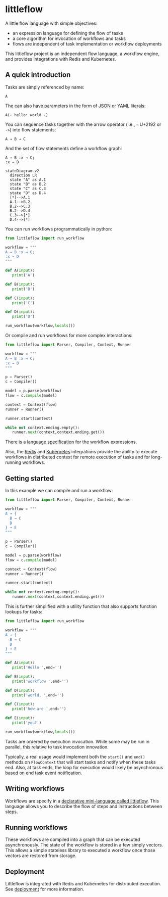 # littleflow

A little flow language with simple objectives:

 * an expression language for defining the flow of tasks
 * a core algorithm for invocation of workflows and tasks
 * flows are independent of task implementation or workflow deployments

This littleflow project is an independent flow language, a workflow engine,
and provides integrations with Redis and Kubernetes.

## A quick introduction

Tasks are simply referenced by name:

```
A
```

The can also have parameters in the form of JSON or YAML literals:

```
A(- hello: world -)
```

You can sequence tasks together with the arrow operator (i.e., `→` U+2192 or `->`) into flow statements:

```
A → B → C
```

And the set of flow statements define a workflow graph:

```
A → B :x → C;
:x → D
```

```mermaid
stateDiagram-v2
  direction LR
  state "A" as A.1
  state "B" as B.2
  state "C" as C.3
  state "D" as D.4
  [*]-->A.1
  A.1-->B.2
  B.2-->C.3
  B.2-->D.4
  C.3-->[*]
  D.4-->[*]
```

You can run workflows programmatically in python:

```python
from littleflow import run_workflow

workflow = """
A → B :x → C;
:x → D
"""

def A(input):
   print('A')

def B(input):
   print('B')

def C(input):
   print('C')

def D(input):
   print('D')

run_workflow(workflow,locals())
```

Or compile and run workflows for more complex interactions:

```python
from littleflow import Parser, Compiler, Context, Runner

workflow = """
A → B :x → C;
:x → D
"""

p = Parser()
c = Compiler()

model = p.parse(workflow)
flow = c.compile(model)

context = Context(flow)
runner = Runner()

runner.start(context)

while not context.ending.empty():
   runner.next(context,context.ending.get())
```

There is a [language specification](littleflow.md) for the workflow expressions.

Also, the [Redis](integrations/redis) and [Kubernetes](integrations/k8s) integrations
provide the ability to execute workflows in distributed context for remote
execution of tasks and for long-running workflows.

## Getting started

In this example we can compile and run a workflow:

```python
from littleflow import Parser, Compiler, Context, Runner

workflow = """
A → {
  B → C
  D
} → E
"""

p = Parser()
c = Compiler()

model = p.parse(workflow)
flow = c.compile(model)

context = Context(flow)
runner = Runner()

runner.start(context)

while not context.ending.empty():
   runner.next(context,context.ending.get())
```

This is further simplified with a utility function that also supports function lookups for tasks:

```python
from littleflow import run_workflow

workflow = """
A → {
  B → C
  D
} → E
"""

def A(input):
   print('Hello ',end='')

def B(input):
   print('workflow ',end='')

def D(input):
   print('world, ',end='')

def C(input):
   print('how are ',end='')

def E(input):
   print('you?')

run_workflow(workflow,locals())

```

Tasks are ordered by execution invocation. While some may be run in parallel,
this relative to task invocation innovation.

Typically, a real usage would implement both the `start()` and `end()` methods
on `FlowContext` that will start tasks and notify when these tasks end. Also, at task ends,
the loop for execution would likely be asynchronous based on end task event
notification.

## Writing workflows

Workflows are specify in a [declarative mini-language called littleflow](littleflow.md). This
language allows you to describe the flow of steps and instructions between steps.

## Running workflows

These workflows are compiled into a graph that can be executed asynchronously. The
state of the workflow is stored in a few simply vectors. This allows a simple
stateless library to executed a workflow once those vectors are restored from
storage.

## Deployment

Littleflow is integrated with Redis and Kubernetes for distributed execution. See [deployment](deployment) for more information.
